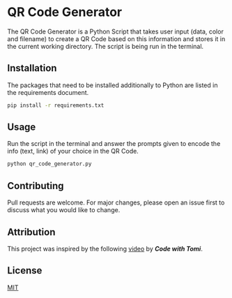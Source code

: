 # QR Code Generator

The QR Code Generator is a Python Script that takes user input (data, color and filename) to create a QR Code based on this information and stores it in the current working directory. The script is being run in the terminal.

## Installation

The packages that need to be installed additionally to Python are listed in the requirements document.

```bash
pip install -r requirements.txt
```

## Usage

Run the script in the terminal and answer the prompts given to encode the info (text, link) of your choice in the QR Code.

```bash
python qr_code_generator.py
```

## Contributing

Pull requests are welcome. For major changes, please open an issue first
to discuss what you would like to change.


## Attribution

This project was inspired by the following [video](https://www.youtube.com/watch?app=desktop&v=SqvVm3QiQVk&t=37s) by ***Code with Tomi***.


## License

[MIT](https://choosealicense.com/licenses/mit/)